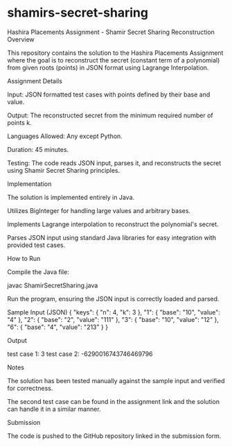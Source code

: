 # shamirs-secret-sharing
Hashira Placements Assignment - Shamir Secret Sharing Reconstruction
Overview

This repository contains the solution to the Hashira Placements Assignment where the goal is to reconstruct the secret (constant term of a polynomial) from given roots (points) in JSON format using Lagrange Interpolation.

Assignment Details

Input: JSON formatted test cases with points defined by their base and value.

Output: The reconstructed secret from the minimum required number of points k.

Languages Allowed: Any except Python.

Duration: 45 minutes.

Testing: The code reads JSON input, parses it, and reconstructs the secret using Shamir Secret Sharing principles.

Implementation

The solution is implemented entirely in Java.

Utilizes BigInteger for handling large values and arbitrary bases.

Implements Lagrange interpolation to reconstruct the polynomial's secret.

Parses JSON input using standard Java libraries for easy integration with provided test cases.

How to Run

Compile the Java file:

javac ShamirSecretSharing.java


Run the program, ensuring the JSON input is correctly loaded and parsed.

Sample Input (JSON)
{
    "keys": {
        "n": 4,
        "k": 3
    },
    "1": {
        "base": "10",
        "value": "4"
    },
    "2": {
        "base": "2",
        "value": "111"
    },
    "3": {
        "base": "10",
        "value": "12"
    },
    "6": {
        "base": "4",
        "value": "213"
    }
}

Output

test case 1: 3
test case 2: -6290016743746469796

Notes

The solution has been tested manually against the sample input and verified for correctness.

The second test case can be found in the assignment link and the solution can handle it in a similar manner.

Submission

The code is pushed to the GitHub repository linked in the submission form.
